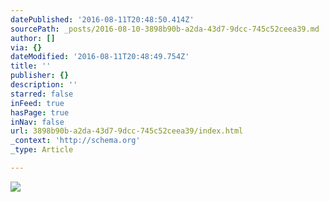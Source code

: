 ```yaml
---
datePublished: '2016-08-11T20:48:50.414Z'
sourcePath: _posts/2016-08-10-3898b90b-a2da-43d7-9dcc-745c52ceea39.md
author: []
via: {}
dateModified: '2016-08-11T20:48:49.754Z'
title: ''
publisher: {}
description: ''
starred: false
inFeed: true
hasPage: true
inNav: false
url: 3898b90b-a2da-43d7-9dcc-745c52ceea39/index.html
_context: 'http://schema.org'
_type: Article

---
```

![](https://the-grid-user-content.s3-us-west-2.amazonaws.com/71753b96-cf70-4266-9586-05f0b045e0bb.jpg)